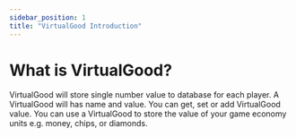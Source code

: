 ```yaml
---
sidebar_position: 1
title: "VirtualGood Introduction"
---
```


# What is VirtualGood?
VirtualGood will store single number value to database for each player. A VirtualGood will has name and value. You can get, set or add VirtualGood value. You can use a VirtualGood to store the value of your game economy units e.g. money, chips, or diamonds.